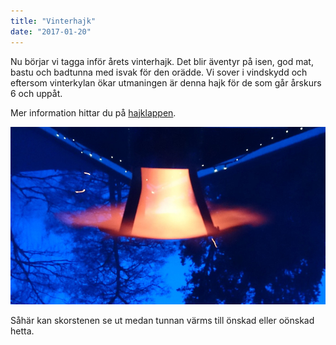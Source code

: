 ```yaml
---
title: "Vinterhajk"
date: "2017-01-20"
---
```

Nu börjar vi tagga inför årets vinterhajk. Det blir äventyr på isen, god mat, bastu och badtunna med isvak för den orädde. Vi sover i vindskydd och eftersom vinterkylan ökar utmaningen är denna hajk för de som går årskurs 6 och uppåt.

Mer information hittar du på [hajklappen](/blogg/20170120-vinterhajk/vinterhajk2017.pdf).

![eldkvast](/blogg/20170120-vinterhajk/eldkvast.jpg)

Såhär kan skorstenen se ut medan tunnan värms till önskad eller oönskad hetta.
